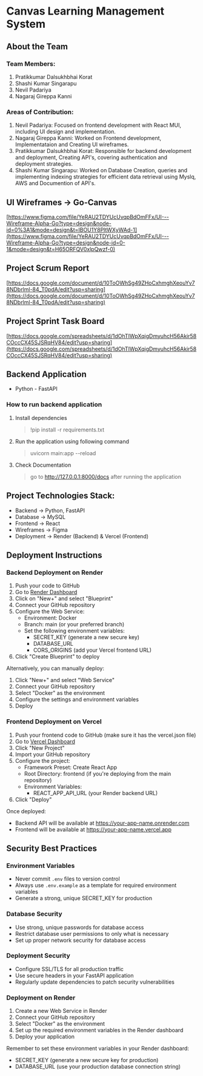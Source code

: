# Canvas Learning Management System

## About the Team

### Team Members:

1. Pratikkumar Dalsukhbhai Korat
2. Shashi Kumar Singarapu
3. Nevil Padariya
4. Nagaraj Gireppa Kanni

### Areas of Contribution:

1. Nevil Padariya: Focused on frontend development with React MUI, including UI design and implementation.
2. Nagaraj Gireppa Kanni: Worked on Frontend development, Implementataion and Creating UI wireframes.
3. Pratikkumar Dalsukhbhai Korat: Responsible for backend development and deployment, Creating API's, covering authentication and deployment strategies.
4. Shashi Kumar Singarapu: Worked on Database Creation, queries and implementing indexing strategies for efficient data retrieval using Myslq, AWS and Documention of API's. 

## UI Wireframes -> Go-Canvas
[https://www.figma.com/file/YeRAU2TDYUcUvqpBdOmFFx/UI---Wireframe-Alpha-Go?type=design&node-id=0%3A1&mode=design&t=IBOU1Y8PltWXyWAd-1](https://www.figma.com/file/YeRAU2TDYUcUvqpBdOmFFx/UI---Wireframe-Alpha-Go?type=design&node-id=0-1&mode=design&t=H65ORFQV0xlpQwzf-0)    

## Project Scrum Report
[https://docs.google.com/document/d/10ToOWhSg49ZHoCxhmghXeouYv78NDbrlml-84_T0pdA/edit?usp=sharing](https://docs.google.com/document/d/10ToOWhSg49ZHoCxhmghXeouYv78NDbrlml-84_T0pdA/edit?usp=sharing)

## Project Sprint Task Board
[https://docs.google.com/spreadsheets/d/1dOhTIWpXqigDmyuhcH56Akir58COccCX45SJSRqHV84/edit?usp=sharing](https://docs.google.com/spreadsheets/d/1dOhTIWpXqigDmyuhcH56Akir58COccCX45SJSRqHV84/edit?usp=sharing)

## Backend Application
* Python - FastAPI
### How to run backend application
  1. Install dependencies
     > !pip install -r requirements.txt

  2. Run the application using following command
     > uvicorn main:app --reload

  3. Check Documentation
     > go to http://127.0.0.1:8000/docs after running the application

## Project Technologies Stack:

* Backend -> Python, FastAPI
* Database -> MySQL
* Frontend -> React
* Wireframes -> Figma
* Deployment -> Render (Backend) & Vercel (Frontend)

## Deployment Instructions

### Backend Deployment on Render

1. Push your code to GitHub
2. Go to [Render Dashboard](https://dashboard.render.com/)
3. Click on "New+" and select "Blueprint"
4. Connect your GitHub repository
5. Configure the Web Service:
   - Environment: Docker
   - Branch: main (or your preferred branch)
   - Set the following environment variables:
     - SECRET_KEY (generate a new secure key)
     - DATABASE_URL
     - CORS_ORIGINS (add your Vercel frontend URL)
6. Click "Create Blueprint" to deploy

Alternatively, you can manually deploy:
1. Click "New+" and select "Web Service"
2. Connect your GitHub repository
3. Select "Docker" as the environment
4. Configure the settings and environment variables
5. Deploy

### Frontend Deployment on Vercel

1. Push your frontend code to GitHub (make sure it has the vercel.json file)
2. Go to [Vercel Dashboard](https://vercel.com/dashboard)
3. Click "New Project"
4. Import your GitHub repository
5. Configure the project:
   - Framework Preset: Create React App
   - Root Directory: frontend (if you're deploying from the main repository)
   - Environment Variables:
     - REACT_APP_API_URL (your Render backend URL)
6. Click "Deploy"

Once deployed:
- Backend API will be available at https://your-app-name.onrender.com
- Frontend will be available at https://your-app-name.vercel.app

## Security Best Practices

### Environment Variables
- Never commit `.env` files to version control
- Always use `.env.example` as a template for required environment variables
- Generate a strong, unique SECRET_KEY for production

### Database Security
- Use strong, unique passwords for database access
- Restrict database user permissions to only what is necessary
- Set up proper network security for database access

### Deployment Security
- Configure SSL/TLS for all production traffic
- Use secure headers in your FastAPI application
- Regularly update dependencies to patch security vulnerabilities

### Deployment on Render
1. Create a new Web Service in Render
2. Connect your GitHub repository
3. Select "Docker" as the environment
4. Set up the required environment variables in the Render dashboard
5. Deploy your application

Remember to set these environment variables in your Render dashboard:
- SECRET_KEY (generate a new secure key for production)
- DATABASE_URL (use your production database connection string)
